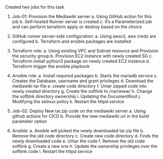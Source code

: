 Created two jobs for this task

1. Job-01: Provision the Mediawiki server
a.	Using GitHub action for this job
b.	Self-hosted Runner server is created
c.	It’s a Parameterized job and can perform terraform apply or destroy based on the choice

2. GitHub runner server-side configuration:
a.	Using awscli, aws creds are configured
b.	Terraform and ansible packages are installed  


3. Terraform role: 
a.	Using existing VPC and Subnet resource and Provision the security group
b.	Provision EC2 instance with newly created SG
c.	Terraform install python3 package on newly created EC2 instance
d.	Terraform trigger the ansible playbook
  

4. Ansible role: 
a.	Install required packages
b.	Starts the mariadb service
c.	Creates the Database, username and grant privileges
d.	Download the mediawiki tar file
e.	create code directory
f.	Untar zipped code into newly created directory
g.	Create the softlink to /var/www/
h.	Change the softlink directory ownership
i.	Updating the DocumentRoot
j.	Modifying the selinux policy 
k.	Restart the httpd service
   
   


1. Job-02: Deploy New tar.zip code on the mediawiki server
a.	Using github actions for CICD
b.	Provide the new mediawiki url in the build parameter option

2. Ansible:
a.	Ansible will picked the newly downloaded tar.zip file
b.	Remove the old code directory
c.	Create new code directory
d.	Finds the newly downloaded code
e.	Untar the code
f.	Remove the old code softlink
g.	Create a new one 
h.	Update the ownership privileges over the softlink code
i.	Restart the httpd service
